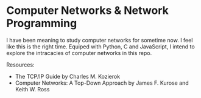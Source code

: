 # Computer Networks & Network Programming

I have been meaning to study computer networks for sometime now. I feel like this is the right time.
Equiped with Python, C and JavaScript, I intend to explore the intracacies of computer networks in this repo.

Resources:
- The TCP/IP Guide by Charles M. Kozierok
- Computer Networks: A Top-Down Approach by James F. Kurose and Keith W. Ross